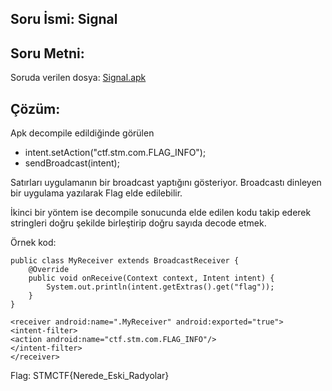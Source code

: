 ## Soru İsmi: Signal

## Soru Metni: 

Soruda verilen dosya: [Signal.apk](Signal.apk)

## Çözüm: 

Apk decompile edildiğinde görülen

- intent.setAction("ctf.stm.com.FLAG_INFO");
- sendBroadcast(intent);

Satırları uygulamanın bir broadcast yaptığını gösteriyor. Broadcastı dinleyen bir uygulama yazılarak Flag elde edilebilir.

İkinci bir yöntem ise decompile sonucunda elde edilen kodu takip ederek stringleri doğru şekilde birleştirip doğru sayıda decode etmek.

Örnek kod: 
```
public class MyReceiver extends BroadcastReceiver {
    @Override
    public void onReceive(Context context, Intent intent) {
        System.out.println(intent.getExtras().get("flag"));
    }
}
```
```
<receiver android:name=".MyReceiver" android:exported="true">
<intent-filter>
<action android:name="ctf.stm.com.FLAG_INFO"/>
</intent-filter>
</receiver>
```

Flag: STMCTF{Nerede_Eski_Radyolar}
